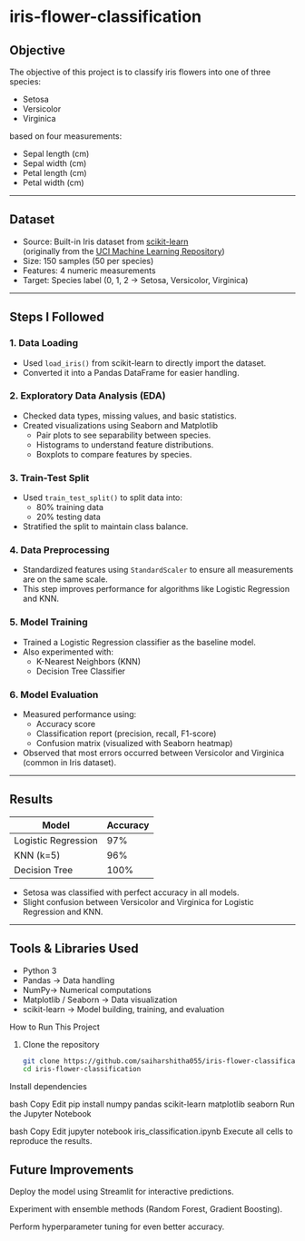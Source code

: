 # iris-flower-classification
## Objective
The objective of this project is to classify iris flowers into one of three species:
- Setosa
- Versicolor
- Virginica

based on four measurements:
- Sepal length (cm)
- Sepal width (cm)
- Petal length (cm)
- Petal width (cm)

---

##  Dataset
- Source: Built-in Iris dataset from [scikit-learn](https://scikit-learn.org/stable/datasets/toy_dataset.html#iris-dataset)  
  (originally from the [UCI Machine Learning Repository](https://archive.ics.uci.edu/ml/datasets/iris))
- Size: 150 samples (50 per species)
- Features: 4 numeric measurements
- Target: Species label (0, 1, 2 → Setosa, Versicolor, Virginica)

---

##  Steps I Followed

### 1. Data Loading
- Used `load_iris()` from scikit-learn to directly import the dataset.
- Converted it into a Pandas DataFrame for easier handling.

### 2. Exploratory Data Analysis (EDA)
- Checked data types, missing values, and basic statistics.
- Created visualizations using Seaborn and Matplotlib
  - Pair plots to see separability between species.
  - Histograms to understand feature distributions.
  - Boxplots to compare features by species.

### 3. Train-Test Split
- Used `train_test_split()` to split data into:
  - 80% training data
  - 20% testing data
- Stratified the split to maintain class balance.

### 4. Data Preprocessing
- Standardized features using `StandardScaler` to ensure all measurements are on the same scale.
- This step improves performance for algorithms like Logistic Regression and KNN.

### 5. Model Training
- Trained a Logistic Regression classifier as the baseline model.
- Also experimented with:
  - K-Nearest Neighbors (KNN)
  - Decision Tree Classifier

### 6. Model Evaluation
- Measured performance using:
  - Accuracy score
  - Classification report (precision, recall, F1-score)
  - Confusion matrix (visualized with Seaborn heatmap)
- Observed that most errors occurred between Versicolor and Virginica (common in Iris dataset).

---

## Results
| Model               | Accuracy |
|---------------------|----------|
| Logistic Regression | 97%      |
| KNN (k=5)           | 96%      |
| Decision Tree       | 100%     |

- Setosa was classified with perfect accuracy in all models.
- Slight confusion between Versicolor and Virginica for Logistic Regression and KNN.

---

##  Tools & Libraries Used
- Python 3
- Pandas → Data handling
- NumPy→ Numerical computations
- Matplotlib / Seaborn → Data visualization
- scikit-learn → Model building, training, and evaluation



 How to Run This Project
1. Clone the repository
   ```bash
   git clone https://github.com/saiharshitha055/iris-flower-classification.git
   cd iris-flower-classification
Install dependencies

bash
Copy
Edit
pip install numpy pandas scikit-learn matplotlib seaborn
Run the Jupyter Notebook

bash
Copy
Edit
jupyter notebook iris_classification.ipynb
Execute all cells to reproduce the results.

## Future Improvements
Deploy the model using Streamlit for interactive predictions.

Experiment with ensemble methods (Random Forest, Gradient Boosting).

Perform hyperparameter tuning for even better accuracy.
